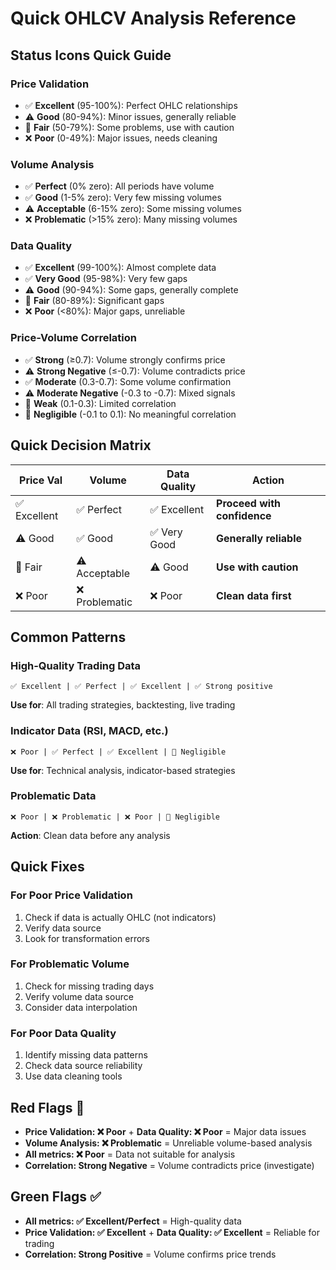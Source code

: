 # Quick OHLCV Analysis Reference

## Status Icons Quick Guide

### Price Validation
- ✅ **Excellent** (95-100%): Perfect OHLC relationships
- ⚠️ **Good** (80-94%): Minor issues, generally reliable
- 🔶 **Fair** (50-79%): Some problems, use with caution
- ❌ **Poor** (0-49%): Major issues, needs cleaning

### Volume Analysis
- ✅ **Perfect** (0% zero): All periods have volume
- ✅ **Good** (1-5% zero): Very few missing volumes
- ⚠️ **Acceptable** (6-15% zero): Some missing volumes
- ❌ **Problematic** (>15% zero): Many missing volumes

### Data Quality
- ✅ **Excellent** (99-100%): Almost complete data
- ✅ **Very Good** (95-98%): Very few gaps
- ⚠️ **Good** (90-94%): Some gaps, generally complete
- 🔶 **Fair** (80-89%): Significant gaps
- ❌ **Poor** (<80%): Major gaps, unreliable

### Price-Volume Correlation
- ✅ **Strong** (≥0.7): Volume strongly confirms price
- ⚠️ **Strong Negative** (≤-0.7): Volume contradicts price
- ✅ **Moderate** (0.3-0.7): Some volume confirmation
- ⚠️ **Moderate Negative** (-0.3 to -0.7): Mixed signals
- 🔶 **Weak** (0.1-0.3): Limited correlation
- 🔶 **Negligible** (-0.1 to 0.1): No meaningful correlation

## Quick Decision Matrix

| Price Val | Volume | Data Quality | Action |
|-----------|--------|--------------|--------|
| ✅ Excellent | ✅ Perfect | ✅ Excellent | **Proceed with confidence** |
| ⚠️ Good | ✅ Good | ✅ Very Good | **Generally reliable** |
| 🔶 Fair | ⚠️ Acceptable | ⚠️ Good | **Use with caution** |
| ❌ Poor | ❌ Problematic | ❌ Poor | **Clean data first** |

## Common Patterns

### High-Quality Trading Data
```
✅ Excellent | ✅ Perfect | ✅ Excellent | ✅ Strong positive
```
**Use for**: All trading strategies, backtesting, live trading

### Indicator Data (RSI, MACD, etc.)
```
❌ Poor | ✅ Perfect | ✅ Excellent | 🔶 Negligible
```
**Use for**: Technical analysis, indicator-based strategies

### Problematic Data
```
❌ Poor | ❌ Problematic | ❌ Poor | 🔶 Negligible
```
**Action**: Clean data before any analysis

## Quick Fixes

### For Poor Price Validation
1. Check if data is actually OHLC (not indicators)
2. Verify data source
3. Look for transformation errors

### For Problematic Volume
1. Check for missing trading days
2. Verify volume data source
3. Consider data interpolation

### For Poor Data Quality
1. Identify missing data patterns
2. Check data source reliability
3. Use data cleaning tools

## Red Flags 🚩

- **Price Validation: ❌ Poor** + **Data Quality: ❌ Poor** = Major data issues
- **Volume Analysis: ❌ Problematic** = Unreliable volume-based analysis
- **All metrics: ❌ Poor** = Data not suitable for analysis
- **Correlation: Strong Negative** = Volume contradicts price (investigate)

## Green Flags ✅

- **All metrics: ✅ Excellent/Perfect** = High-quality data
- **Price Validation: ✅ Excellent** + **Data Quality: ✅ Excellent** = Reliable for trading
- **Correlation: Strong Positive** = Volume confirms price trends
